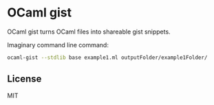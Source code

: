 OCaml gist
===
OCaml gist turns OCaml files into shareable gist snippets.


Imaginary command line command:
```bash
ocaml-gist --stdlib base example1.ml outputFolder/example1Folder/
```


License
---
MIT
